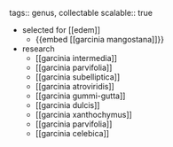 tags:: genus, collectable
scalable:: true

- selected for [[edem]]
	- {{embed [[garcinia mangostana]]}}
- research
	- [[garcinia intermedia]]
	- [[garcinia parvifolia]]
	- [[garcinia subelliptica]]
	- [[garcinia atroviridis]]
	- [[garcinia gummi-gutta]]
	- [[garcinia dulcis]]
	- [[garcinia xanthochymus]]
	- [[garcinia parvifolia]]
	- [[garcinia celebica]]